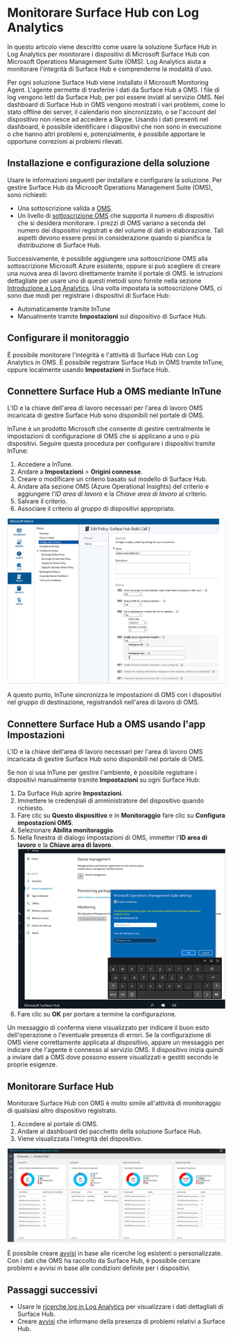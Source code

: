 <properties
    pageTitle="Monitorare Surface Hub con Log Analytics | Microsoft Azure"
    description="Usare la soluzione Surface Hub per monitorarne l'integrità e comprenderne la modalità d'uso."
    services="log-analytics"
    documentationCenter=""
    authors="bandersmsft"
    manager="jwhit"
    editor=""/>

<tags
    ms.service="log-analytics"
    ms.workload="na"
    ms.tgt_pltfrm="na"
    ms.devlang="na"
    ms.topic="article"
    ms.date="08/11/2016"
    ms.author="banders"/>


# <a name="monitor-surface-hubs-with-log-analytics"></a>Monitorare Surface Hub con Log Analytics

In questo articolo viene descritto come usare la soluzione Surface Hub in Log Analytics per monitorare i dispositivi di Microsoft Surface Hub con Microsoft Operations Management Suite (OMS). Log Analytics aiuta a monitorare l'integrità di Surface Hub e comprenderne la modalità d'uso.

Per ogni soluzione Surface Hub viene installato il Microsoft Monitoring Agent. L'agente permette di trasferire i dati da Surface Hub a OMS. I file di log vengono letti da Surface Hub, per poi essere inviati al servizio OMS. Nel dashboard di Surface Hub in OMS vengono mostrati i vari problemi, come lo stato offline dei server, il calendario non sincronizzato, o se l'account del dispositivo non riesce ad accedere a Skype. Usando i dati presenti nel dashboard, è possibile identificare i dispositivi che non sono in esecuzione o che hanno altri problemi e, potenzialmente, è possibile apportare le opportune correzioni ai problemi rilevati.


## <a name="installing-and-configuring-the-solution"></a>Installazione e configurazione della soluzione

Usare le informazioni seguenti per installare e configurare la soluzione. Per gestire Surface Hub da Microsoft Operations Management Suite (OMS), sono richiesti:

- Una sottoscrizione valida a [OMS](http://www.microsoft.com/oms).
- Un livello di [sottoscrizione OMS](https://azure.microsoft.com/pricing/details/log-analytics/) che supporta il numero di dispositivi che si desidera monitorare. I prezzi di OMS variano a seconda del numero dei dispositivi registrati e del volume di dati in elaborazione. Tali aspetti devono essere presi in considerazione quando si pianifica la distribuzione di Surface Hub.

Successivamente, è possibile aggiungere una sottoscrizione OMS alla sottoscrizione Microsoft Azure esistente, oppure si può scegliere di creare una nuova area di lavoro direttamente tramite il portale di OMS. le istruzioni dettagliate per usare uno di questi metodi sono fornite nella sezione [Introduzione a Log Analytics](log-analytics-get-started.md). Una volta impostata la sottoscrizione OMS, ci sono due modi per registrare i dispositivi di Surface Hub:

- Automaticamente tramite InTune
- Manualmente tramite **Impostazioni** sul dispositivo di Surface Hub.

## <a name="set-up-monitoring"></a>Configurare il monitoraggio

È possibile monitorare l'integrità e l'attività di Surface Hub con Log Analytics in OMS. È possibile registrare Surface Hub in OMS tramite InTune, oppure localmente usando **Impostazioni** in Surface Hub.

## <a name="connect-surface-hubs-to-oms-through-intune"></a>Connettere Surface Hub a OMS mediante InTune

L'ID e la chiave dell'area di lavoro necessari per l'area di lavoro OMS incaricata di gestire Surface Hub sono disponibili nel portale di OMS.

InTune è un prodotto Microsoft che consente di gestire centralmente le impostazioni di configurazione di OMS che si applicano a uno o più dispositivi. Seguire questa procedura per configurare i dispositivi tramite InTune:

1. Accedere a InTune.
2. Andare a **Impostazioni** > **Origini connesse**.
3. Creare o modificare un criterio basato sul modello di Surface Hub.
4. Andare alla sezione OMS (Azure Operational Insights) del criterio e aggiungere l'*ID area di lavoro* e la *Chiave area di lavoro* al criterio.
5. Salvare il criterio.
6. Associare il criterio al gruppo di dispositivi appropriato.

  ![Criterio di InTune](./media/log-analytics-surface-hubs/intune.png)

A questo punto, InTune sincronizza le impostazioni di OMS con i dispositivi nel gruppo di destinazione, registrandoli nell'area di lavoro di OMS.

## <a name="connect-surface-hubs-to-oms-using-the-settings-app"></a>Connettere Surface Hub a OMS usando l'app Impostazioni

L'ID e la chiave dell'area di lavoro necessari per l'area di lavoro OMS incaricata di gestire Surface Hub sono disponibili nel portale di OMS.

Se non si usa InTune per gestire l'ambiente, è possibile registrare i dispositivi manualmente tramite **Impostazioni** su ogni Surface Hub:

1. Da Surface Hub aprire **Impostazioni**.
2. Immettere le credenziali di amministratore del dispositivo quando richiesto.
3. Fare clic su **Questo dispositivo** e in **Monitoraggio** fare clic su **Configura impostazioni OMS**.
4. Selezionare **Abilita monitoraggio**.
6. Nella finestra di dialogo Impostazioni di OMS, immetter l'**ID area di lavoro** e la **Chiave area di lavoro**.  
  ![impostazioni](./media/log-analytics-surface-hubs/settings.png)
7. Fare clic su **OK** per portare a termine la configurazione.

Un messaggio di conferma viene visualizzato per indicare il buon esito dell'operazione o l'eventuale presenza di errori. Se la configurazione di OMS viene correttamente applicata al dispositivo, appare un messaggio per indicare che l'agente è connesso al servizio OMS. Il dispositivo inizia quindi a inviare dati a OMS dove possono essere visualizzati e gestiti secondo le proprie esigenze.

## <a name="monitor-surface-hubs"></a>Monitorare Surface Hub

Monitorare Surface Hub con OMS è molto simile all'attività di monitoraggio di qualsiasi altro dispositivo registrato.

1. Accedere al portale di OMS.
2. Andare al dashboard del pacchetto della soluzione Surface Hub.
3. Viene visualizzata l'integrità del dispositivo.

  ![Dashboard di Surface Hub](./media/log-analytics-surface-hubs/surface-hub-dashboard.png)

È possibile creare [avvisi](log-analytics-alerts.md) in base alle ricerche log esistenti o personalizzate. Con i dati che OMS ha raccolto da Surface Hub, è possibile cercare problemi e avvisi in base alle condizioni definite per i dispositivi.


## <a name="next-steps"></a>Passaggi successivi

- Usare le [ricerche log in Log Analytics](log-analytics-log-searches.md) per visualizzare i dati dettagliati di Surface Hub.
- Creare [avvisi](log-analytics-alerts.md) che informano della presenza di problemi relativi a Surface Hub.



<!--HONumber=Oct16_HO2-->


